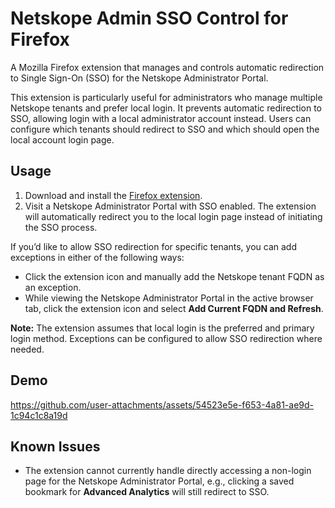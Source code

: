 # Netskope Admin SSO Control for Firefox
A Mozilla Firefox extension that manages and controls automatic redirection to Single Sign-On (SSO) for the Netskope Administrator Portal.

This extension is particularly useful for administrators who manage multiple Netskope tenants and prefer local login. It prevents automatic redirection to SSO, allowing login with a local administrator account instead. Users can configure which tenants should redirect to SSO and which should open the local account login page.

## Usage

1. Download and install the [Firefox extension](Netskope%20Admin%20Portal%20SSO%20Control.xpi).  
2. Visit a Netskope Administrator Portal with SSO enabled. The extension will automatically redirect you to the local login page instead of initiating the SSO process.

If you’d like to allow SSO redirection for specific tenants, you can add exceptions in either of the following ways:  
- Click the extension icon and manually add the Netskope tenant FQDN as an exception.  
- While viewing the Netskope Administrator Portal in the active browser tab, click the extension icon and select **Add Current FQDN and Refresh**.  

**Note:** The extension assumes that local login is the preferred and primary login method. Exceptions can be configured to allow SSO redirection where needed.

## Demo
https://github.com/user-attachments/assets/54523e5e-f653-4a81-ae9d-1c94c1c8a19d

## Known Issues
- The extension cannot currently handle directly accessing a non-login page for the Netskope Administrator Portal, e.g., clicking a saved bookmark for **Advanced Analytics** will still redirect to SSO.
